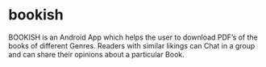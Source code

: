 # bookish
BOOKISH is an Android App which helps the user to download PDF’s of the books of different Genres. 
Readers with similar likings can Chat in a group and can share their opinions about a particular Book.
